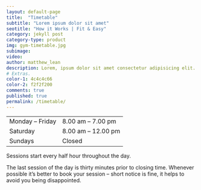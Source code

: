 ```yaml
---
layout: default-page
title:  "Timetable"
subtitle: "Lorem ipsum dolor sit amet"
seotitle: "How it Works | Fit & Easy"
category: jekyll post 
category-type: product
img: gym-timetable.jpg
subimage: 
video: 
author: matthew_lean
description: Lorem, ipsum dolor sit amet consectetur adipisicing elit. Quaerat tempora sint magnam! Ex, tempore! Soluta voluptas obcaecati id praesentium, amet excepturi repellendus enim qui voluptatum minus nihil adipisci aliquid corrupti.
# Extras.
color-1: 4c4c4c66
color-2: f2f2f200
comments: true
published: true
permalink: /timetable/
---
```


<div class="row pt-5 pb-5">
	<div class="col-12 col-sm-6 mb-5 wow animate fadeIn" data-wow-delay=".5s">
		<div>
		    <table class="timetable mb-3">
	<tbody>
		<tr>
			<td>Monday – Friday </td>
			<td>8.00 am – 7.00 pm</td>
		</tr>
		<tr>
			<td>Saturday </td>
			<td>8.00 am – 12.00 pm</td>
		</tr>
		<tr>
			<td>Sundays</td>
			<td>Closed</td>
		</tr>
	</tbody>
</table>
	    </div>
	</div>
		<div class="col-12 col-sm-6 order-first mb-5 mt-5">
        <p>Sessions start every half hour throughout the day.</p>
			<p>The last session of the day is thirty minutes prior to closing time. Whenever possible it’s better to book your session – short notice is fine, it helps to avoid you being disappointed.</p>
		</div>
</div>


